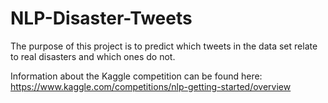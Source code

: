 # NLP-Disaster-Tweets

The purpose of this project is to predict which tweets in the data set relate to real disasters and which ones do not.

Information about the Kaggle competition can be found here: https://www.kaggle.com/competitions/nlp-getting-started/overview
